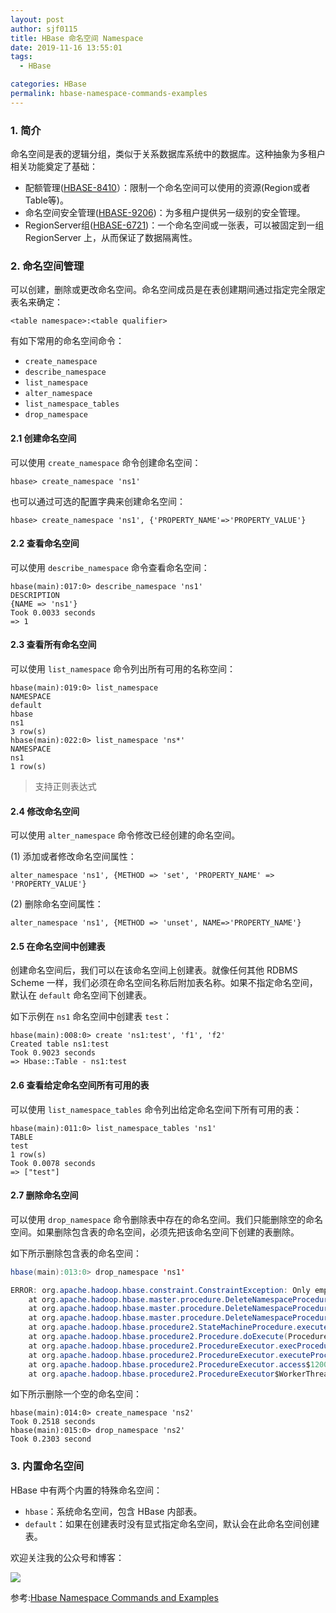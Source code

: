 ```yaml
---
layout: post
author: sjf0115
title: HBase 命名空间 Namespace
date: 2019-11-16 13:55:01
tags:
  - HBase

categories: HBase
permalink: hbase-namespace-commands-examples
---
```


### 1. 简介

命名空间是表的逻辑分组，类似于关系数据库系统中的数据库。这种抽象为多租户相关功能奠定了基础：
- 配额管理([HBASE-8410](https://issues.apache.org/jira/browse/HBASE-8410)）：限制一个命名空间可以使用的资源(Region或者Table等)。
- 命名空间安全管理([HBASE-9206](https://issues.apache.org/jira/browse/HBASE-9206))：为多租户提供另一级别的安全管理。
- RegionServer组([HBASE-6721](https://issues.apache.org/jira/browse/HBASE-6721))：一个命名空间或一张表，可以被固定到一组 RegionServer 上，从而保证了数据隔离性。

### 2. 命名空间管理

可以创建，删除或更改命名空间。命名空间成员是在表创建期间通过指定完全限定表名来确定：
```
<table namespace>:<table qualifier>
```

有如下常用的命名空间命令：
- `create_namespace`
- `describe_namespace`
- `list_namespace`
- `alter_namespace`
- `list_namespace_tables`
- `drop_namespace`

#### 2.1 创建命名空间

可以使用 `create_namespace` 命令创建命名空间：
```
hbase> create_namespace 'ns1'
```
也可以通过可选的配置字典来创建命名空间：
```
hbase> create_namespace 'ns1', {'PROPERTY_NAME'=>'PROPERTY_VALUE'}
```
#### 2.2 查看命名空间

可以使用 `describe_namespace` 命令查看命名空间：
```
hbase(main):017:0> describe_namespace 'ns1'
DESCRIPTION
{NAME => 'ns1'}
Took 0.0033 seconds
=> 1
```

#### 2.3 查看所有命名空间

可以使用 `list_namespace` 命令列出所有可用的名称空间：
```
hbase(main):019:0> list_namespace
NAMESPACE
default
hbase
ns1
3 row(s)
hbase(main):022:0> list_namespace 'ns*'
NAMESPACE
ns1
1 row(s)
```
> 支持正则表达式

#### 2.4 修改命名空间

可以使用 `alter_namespace` 命令修改已经创建的命名空间。

(1) 添加或者修改命名空间属性：
```
alter_namespace 'ns1', {METHOD => 'set', 'PROPERTY_NAME' => 'PROPERTY_VALUE'}
```
(2) 删除命名空间属性：
```
alter_namespace 'ns1', {METHOD => 'unset', NAME=>'PROPERTY_NAME'}
```

#### 2.5 在命名空间中创建表

创建命名空间后，我们可以在该命名空间上创建表。就像任何其他 RDBMS Scheme 一样，我们必须在命名空间名称后附加表名称。如果不指定命名空间，默认在 `default` 命名空间下创建表。

如下示例在 `ns1` 命名空间中创建表 `test`：
```
hbase(main):008:0> create 'ns1:test', 'f1', 'f2'
Created table ns1:test
Took 0.9023 seconds
=> Hbase::Table - ns1:test
```

#### 2.6 查看给定命名空间所有可用的表

可以使用 `list_namespace_tables` 命令列出给定命名空间下所有可用的表：
```
hbase(main):011:0> list_namespace_tables 'ns1'
TABLE
test
1 row(s)
Took 0.0078 seconds
=> ["test"]
```

#### 2.7 删除命名空间

可以使用 `drop_namespace` 命令删除表中存在的命名空间。我们只能删除空的命名空间。如果删除包含表的命名空间，必须先把该命名空间下创建的表删除。

如下所示删除包含表的命名空间：
```java
hbase(main):013:0> drop_namespace 'ns1'

ERROR: org.apache.hadoop.hbase.constraint.ConstraintException: Only empty namespaces can be removed. Namespace ns1 has 1 tables
	at org.apache.hadoop.hbase.master.procedure.DeleteNamespaceProcedure.prepareDelete(DeleteNamespaceProcedure.java:217)
	at org.apache.hadoop.hbase.master.procedure.DeleteNamespaceProcedure.executeFromState(DeleteNamespaceProcedure.java:78)
	at org.apache.hadoop.hbase.master.procedure.DeleteNamespaceProcedure.executeFromState(DeleteNamespaceProcedure.java:45)
	at org.apache.hadoop.hbase.procedure2.StateMachineProcedure.execute(StateMachineProcedure.java:189)
	at org.apache.hadoop.hbase.procedure2.Procedure.doExecute(Procedure.java:965)
	at org.apache.hadoop.hbase.procedure2.ProcedureExecutor.execProcedure(ProcedureExecutor.java:1723)
	at org.apache.hadoop.hbase.procedure2.ProcedureExecutor.executeProcedure(ProcedureExecutor.java:1462)
	at org.apache.hadoop.hbase.procedure2.ProcedureExecutor.access$1200(ProcedureExecutor.java:78)
	at org.apache.hadoop.hbase.procedure2.ProcedureExecutor$WorkerThread.run(ProcedureExecutor.java:2039)
```
如下所示删除一个空的命名空间：
```
hbase(main):014:0> create_namespace 'ns2'
Took 0.2518 seconds
hbase(main):015:0> drop_namespace 'ns2'
Took 0.2303 second
```

### 3. 内置命名空间

HBase 中有两个内置的特殊命名空间：
- `hbase`：系统命名空间，包含 HBase 内部表。
- `default`：如果在创建表时没有显式指定命名空间，默认会在此命名空间创建表。

欢迎关注我的公众号和博客：

![](https://github.com/sjf0115/PubLearnNotes/blob/master/image/Other/smartsi.jpg?raw=true)

参考:[Hbase Namespace Commands and Examples](http://dwgeek.com/hbase-namespace-commands-examples.html/)
